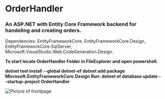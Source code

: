 # OrderHandler
<h3>An ASP.NET with Entity Core Framework backend for handeling and creating orders.</h3>

Dependencies: EntityFrameworkCore, EntityFrameworkCore.Design, EntityFrameworkCore.SqlServer, Microsoft.VisualStudio.Web.CodeGeneration.Design.

<b>To start locate OrderHandler Folder in FileExplorer and open powershell.</b> 

<b>dotnet tool install --global dotnet-ef</b>
<b>dotnet add package Microsoft.EntityFrameworkCore.Design</b>
<b>Run: dotnet ef database update --startup-project OrderHandler</b>

![Picture of frontpage](https://user-images.githubusercontent.com/54987631/125422131-d10aa365-6b00-4552-89ce-398ea698a818.PNG)

